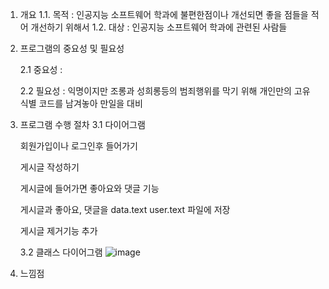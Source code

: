 1. 개요
1.1. 목적 :
   인공지능 소프트웨어 학과에 불편한점이나 개선되면 좋을 점들을 적어 개선하기 위해서
1.2. 대상 :
   인공지능 소프트웨어 학과에 관련된 사람들
2. 프로그램의 중요성 및 필요성
   
   2.1 중요성 :
   
   2.2 필요성 :
     익명이지만 조롱과 성희롱등의 범죄행위를 막기 위해 개인만의 고유 식별 코드를 남겨놓아 만일을 대비

3. 프로그램 수행 절차 
   3.1 다이어그램

      회원가입이나 로그인후 들어가기
   
     게시글 작성하기
   
     게시글에 들어가면 좋아요와 댓글 기능
   
     게시글과 좋아요, 댓글을 data.text user.text 파일에 저장
   
     게시글 제거기능 추가
   
   3.2 클래스 다이어그램
   ![image](https://github.com/user-attachments/assets/78d8f9d0-1430-4b79-a7fc-a3b6ec5cdff5)
   
5. 느낌점
